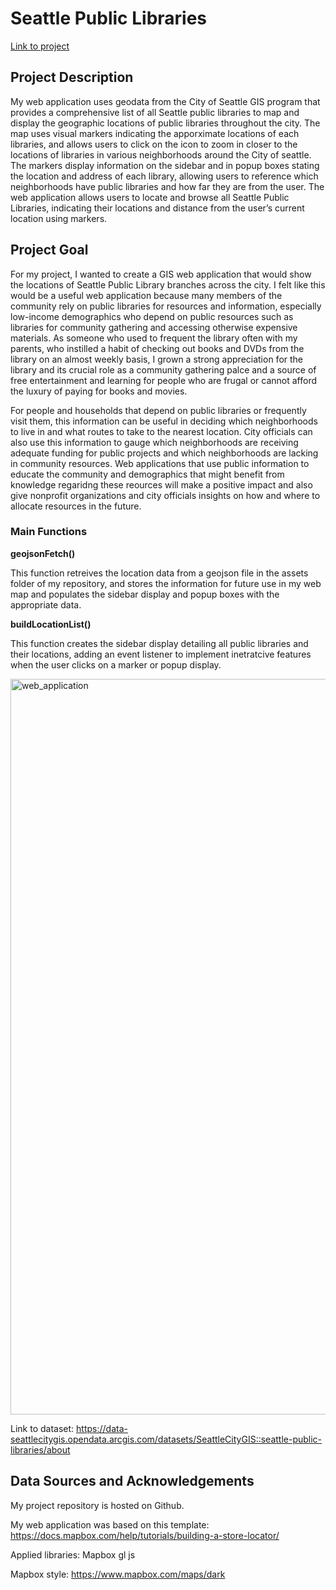 # <h1>Seattle Public Libraries</h1>

[Link to project](https://manhongg.github.io/geog495_final_project/)

<h2>Project Description</h2>

My web application uses geodata from the City of Seattle GIS program that provides a comprehensive list of all Seattle public libraries to map and display the geographic locations of public libraries throughout the city. The map uses visual markers indicating the apporximate locations of each libraries, and allows users to click on the icon to zoom in closer to the locations of libraries in various neighborhoods around the City of seattle. The markers display information on the sidebar and in popup boxes stating the location and address of each library, allowing users to reference which neighborhoods have public libraries and how far they are from the user. The web application allows users to locate and browse all Seattle Public Libraries, indicating their locations and distance from the user’s current location using markers. 

<h2>Project Goal</h2>

For my project, I wanted to create a GIS web application that would show the locations of Seattle Public Library branches across the city. I felt like this would be a useful web application because many members of the community rely on public libraries for resources and information, especially low-income demographics who depend on public resources such as libraries for community gathering and accessing otherwise expensive materials.
As someone who used to frequent the library often with my parents, who instilled a habit of checking out books and DVDs from the library on an almost weekly basis, I grown a strong appreciation for the library and its crucial role as a community gathering palce and a source of free entertainment and learning for people who are frugal or cannot afford the luxury of paying for books and movies. 

For people and households that depend on public libraries or frequently visit them, this information can be useful in deciding which neighborhoods to live in and what routes to take to the nearest location. City officials can also use this information to gauge which neighborhoods are receiving adequate funding for public projects and which neighborhoods are lacking in community resources. Web applications that use public information to educate the community and demographics that might benefit from knowledge regaridng these reources will make a positive impact and also give nonprofit organizations and city officials insights on how and where to allocate resources in the future. 


<h3>Main Functions</h3>

**geojsonFetch()**

This function retreives the location data from a geojson file in the assets folder of my repository, and stores the information for future use in my web map and populates the sidebar display and popup boxes with the appropriate data. 

**buildLocationList()**

This function creates the sidebar display detailing all public libraries and their locations, adding an event listener to implement inetratcive features when the user clicks on a marker or popup display. 

<img width="1177" alt="web_application" src="https://user-images.githubusercontent.com/43800949/145516935-387662e1-e8f8-44d1-8455-ab616761e10e.png">

Link to dataset: https://data-seattlecitygis.opendata.arcgis.com/datasets/SeattleCityGIS::seattle-public-libraries/about

<h2>Data Sources and Acknowledgements</h2>

My project repository is hosted on Github.

My web application was based on this template: https://docs.mapbox.com/help/tutorials/building-a-store-locator/

Applied libraries: Mapbox gl js

Mapbox style: https://www.mapbox.com/maps/dark




